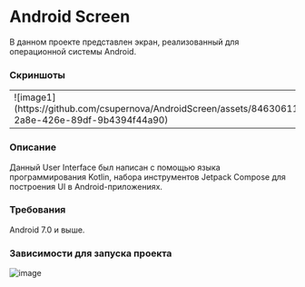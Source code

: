 # **Android Screen**
<p>В данном проекте представлен экран, реализованный для операционной системы Android.</p>

### **Скриншоты**
<table>
    <tr>
        <td>![image1](https://github.com/csupernova/AndroidScreen/assets/84630611/36e35adf-2a8e-426e-89df-9b4394f44a90)
</td>
        <td>![image2](https://github.com/csupernova/AndroidScreen/assets/84630611/39bdb926-e655-41ae-b365-7d67be7afa54)
</td>
        <td>![image3](https://github.com/csupernova/AndroidScreen/assets/84630611/c06617e9-8954-4523-80bd-817da98bf62e)
</td>
    </tr>
</table>

### **Описание**

<p>Данный User Interface был написан с помощью языка программирования Kotlin, набора инструментов Jetpack Compose для построения UI в Android-приложениях.</p>

### **Требования**
<p>Android 7.0 и выше.</p>

### **Зависимости для запуска проекта**
![image](https://github.com/csupernova/AndroidScreen/assets/84630611/674e521d-b493-44d2-96a6-377ac7705949)
